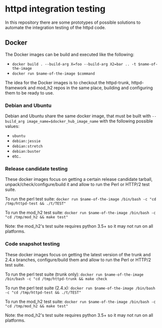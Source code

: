 # httpd integration testing

In this repository there are some prototypes of possible solutions to automate the integration testing of the httpd code.

## Docker

The Docker images can be build and executed like the following:

- `docker build . --build-arg X=foo --build-arg X2=bar .. -t $name-of-the-image`
- `docker run $name-of-the-image $command`

The idea for the Docker images is to checkout the httpd-trunk, httpd-framework and mod_h2 repos in the same place, building and configuring them to be ready to use.

### Debian and Ubuntu

Debian and Ubuntu share the same docker image, that must be built with `--build_arg image_name=$docker_hub_image_name` with the following possible values:

* `ubuntu`
* `debian:jessie`
* `debian:stretch`
* `debian:buster`
*  etc..

### Release candidate testing

These docker images focus on getting a certain release candidate tarball, unpack/check/configure/build it and allow to run the Perl or HTTP/2 test suite.

To run the perl test suite: `docker run $name-of-the-image /bin/bash -c "cd /tmp/httpd-test && ./t/TEST"`

To run the mod_h2 test suite: `docker run $name-of-the-image /bin/bash -c "cd /tmp/mod_h2 && make test"`

Note: the mod_h2's test suite requires python 3.5+ so it may not run on all platforms.

### Code snapshot testing

These docker images focus on getting the latest version of the trunk and 2.4.x branches, configure/build them and allow to run the Perl or HTTP/2 test suite.

To run the perl test suite (trunk only): `docker run $name-of-the-image /bin/bash -c "cd /tmp/httpd-trunk && make check`

To run the perl test suite (2.4.x): `docker run $name-of-the-image /bin/bash -c "cd /tmp/httpd-test && ./t/TEST"`

To run the mod_h2 test suite: `docker run $name-of-the-image /bin/bash -c "cd /tmp/mod_h2 && make test"`

Note: the mod_h2's test suite requires python 3.5+ so it may not run on all platforms.

